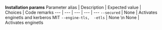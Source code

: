 <b>Installation params</b>
Parameter alias | Description | Expected value | Choices | Code remarks
--- | --- | --- | --- | ---
`--secured` | None | Activates enginetls and kerberos MIT
`--engine-tls,  -etls`  | None \n None | Activates enginetls
